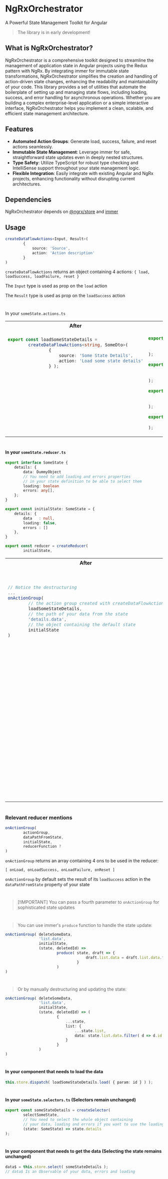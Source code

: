 # NgRxOrchestrator

A Powerful State Management Toolkit for Angular


> The library is in early development!

## What is NgRxOrchestrator?

NgRxOrchestrator is a comprehensive toolkit designed to streamline the management of application state in Angular
projects using the Redux pattern with NgRx. By integrating immer for immutable state transformations, NgRxOrchestrator
simplifies the creation and handling of action-driven state changes, enhancing the readability and maintainability of
your code. This library provides a set of utilities that automate the boilerplate of setting up and managing state
flows, including loading, success, and error handling for asynchronous operations. Whether you are building a complex
enterprise-level application or a simple interactive interface, NgRxOrchestrator helps you implement a clean, scalable,
and
efficient state management architecture.

## Features

- **Automated Action Groups**: Generate load, success, failure, and reset actions seamlessly.
- **Immutable State Management**: Leverage immer for safe, straightforward state updates even in deeply nested
  structures.
- **Type Safety**: Utilize TypeScript for robust type checking and IntelliSense support throughout your state management
  logic.
- **Flexible Integration**: Easily integrate with existing Angular and NgRx projects, enhancing functionality without
  disrupting current architectures.

## Dependencies

NgRxOrchestrator depends on [@ngrx/store](https://github.com/ngrx/platform)
and [immer](https://github.com/immerjs/immer)

## Usage

```ts
createDataFlowActions<Input, Result>(
        {
            source: 'Source',
            action: 'Action description'
        }
)
```

`createDataFlowActions` returns an object containing 4 actions: `{ load, loadSuccess, loadFailure, reset }`

The `Input` type is used as prop on the `load` action

The `Result` type is used as prop on the `loadSuccess` action

#

####

In your `someState.actions.ts`

<table>
<tr>
<th>After</th>
<th>Before</th>

</tr>
<tr>
<td width="50%">

```ts
export const loadSomeStateDetails =
        createDataFlowActions<string, SomeDto>(
                {
                    source: 'Some State Details',
                    action: 'Load some state details'
                } );














```

</td>
<td width="50%">

```ts
export const loadSomeStateDetails = createAction(
        '[Some State Details] Load some state details',
        props<{ id: string }>()
);

export const successfullyLoadedSomeStateDetails = createAction(
        '[API] Successfully loaded some state details',
        props<{ data: SomeDto }>()
);

export const failedToLoadSomeStateDetails = createAction(
        '[API] Failed to load some state details',
        props<{ errors: AppError[] }>()
);

export const resetSomeStateDetails = createAction(
        '[Some State Details] Reset some state details'
);


```

</td>
</tr>
</table>

#

#### In your `someState.reducer.ts`

```ts
export interface SomeState {
    details: {
        data: DummyObject
        // You need to add loading and errors properties 
        // in your state definition to be able to select them
        loading: boolean
        errors: any[],
    };
}

export const initialState: SomeState = {
    details: {
        data   : null,
        loading: false,
        errors : []
    },
}
```

<table>
    <tr>
        <th>After</th>
        <th>Before</th>
    </tr>
    <tr>

```ts
export const reducer = createReducer(
        initialState,
```

</tr>
<tr>
<td width="50%">

```ts
// Notice the destructuring 
...
onActionGroup(
        // the action group created with createDataFlowAction
        loadSomeStateDetails,
        // the path of your data from the state 
        'details.data',
        // the object containing the default state
        initialState
)
```

```ts






























```

</td>
<td width="50%">

```ts
on( loadSomeStateDetails, (state, { id }) => (
        {
            ...state,
            details: {
                ...state.details,
                loading: true,
                errors : []
            }
        }
) )

on( successfullyLoadedSomeStateDetails, (state, { data }) => (
        {
            ...state,
            details: {
                ...state.details,
                loading: false,
                errors : [],
                data
            }
        }
) )

on( failedToLoadSomeStateDetails, (state, { errors }) => (
        {
            ...state,
            details: {
                ...state.details,
                loading: false,
                errors,
            }
        }
) )

on( resetSomeStateDetails, (state) => (
        {
            ...state,
            details: {
                ...initialState.details
            }
        }
) )
```

</td>
</tr>
</table>

#

### Relevant reducer mentions

```ts
onActionGroup(
        actionGroup,
        dataPathFromState,
        initialState,
        reducerFunction ?
)
```

`onActionGroup` returns an array containing 4 ons to be used in the reducer:

`[ onLoad, onLoadSuccess, onLoadFailure, onReset ]`

`onActionGroup` by default sets the result of its `loadSuccess` action in the `dataPathFromState` property of your state

#

> [!IMPORTANT] You can pass a fourth parameter to `onActionGroup` for sophisticated state updates

#

> You can use immer's `produce` function to handle the state update:

```ts
onActionGroup( deleteSomeData,
               'list.data',
               initialState,
               (state, deletedId) =>
                       produce( state, draft => {
                                    draft.list.data = draft.list.data.filter( d => d.id!=deletedId );
                                }
                       )
)
```

#

> Or by manually destructuring and updating the state:

```ts
onActionGroup( deleteSomeData,
               'list.data',
               initialState,
               (state, deletedId) => (
                       {
                           ...state,
                           list: {
                               ...state.list,
                               data: state.list.data.filter( d => d.id!=deletedId )
                           }
                       }
               )
)
```

#

#### In your component that needs to load the data

```ts
this.store.dispatch( loadSomeStateDetails.load( { param: id } ) );
```

#

#### In your `someState.selectors.ts`  (Selectors remain unchanged)

```ts
export const someStateDetails = createSelector(
        selectSomeState,
        // You need to select the whole object containing 
        // your data, loading and errors if you want to use the loading and errors properties
        (state: SomeState) => state.details
);
```

#

#### In your component that needs to get the data (Selecting the state remains unchanged)

```ts
data$ = this.store.select( someStateDetails );
// data$ Is an Observable of your data, errors and loading
```

